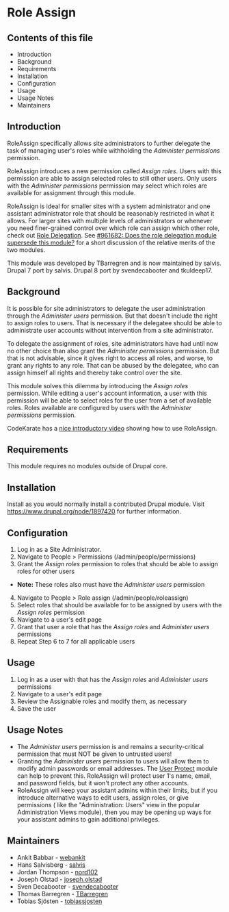 # Role Assign

## Contents of this file

- Introduction
- Background
- Requirements
- Installation
- Configuration
- Usage
- Usage Notes
- Maintainers

## Introduction

RoleAssign specifically allows site administrators to further delegate the task
of managing user's roles while withholding the _Administer permissions_
permission.

RoleAssign introduces a new permission called _Assign roles_. Users with this
permission are able to assign selected roles to still other users. Only users
with the _Administer permissions_ permission may select which roles are
available for assignment through this module.

RoleAssign is ideal for smaller sites with a system administrator and one
assistant administrator role that should be reasonably restricted in what it
allows. For larger sites with multiple levels of administrators or whenever you
need finer-grained control over which role can assign which other role, check
out [Role Delegation](https://www.drupal.org/project/role_delegation).
See [#961682: Does the role delegation module supersede this module?](https://www.drupal.org/project/roleassign/issues/961682)
for a short discussion of the relative merits of the two modules.

This module was developed by TBarregren and is now maintained by salvis.
Drupal 7 port by salvis.
Drupal 8 port by svendecabooter and tkuldeep17.

## Background

It is possible for site administrators to delegate the user administration
through the _Administer users_ permission. But that doesn't include the right to
assign roles to users. That is necessary if the delegatee should be able to
administrate user accounts without intervention from a site administrator.

To delegate the assignment of roles, site administrators have had until now no
other choice than also grant the _Administer permissions_ permission. But that
is not advisable, since it gives right to access all roles, and worse, to grant
any rights to any role. That can be abused by the delegatee, who can assign
himself all rights and thereby take control over the site.

This module solves this dilemma by introducing the _Assign roles_ permission.
While editing a user's account information, a user with this permission will be
able to select roles for the user from a set of available roles. Roles available
are configured by users with the _Administer permissions_ permission.

CodeKarate has
a [nice introductory video](https://www.youtube.com/watch?v=U_DnhKbcpVc) showing
how to use RoleAssign.

## Requirements

This module requires no modules outside of Drupal core.

## Installation

Install as you would normally install a contributed Drupal module.
Visit https://www.drupal.org/node/1897420 for further information.

## Configuration

1. Log in as a Site Administrator.
2. Navigate to People > Permissions (/admin/people/permissions)
3. Grant the _Assign roles_ permission to roles that should be able to assign
   roles for other users
  - **Note:** These roles also must have the _Administer users_ permission
4. Navigate to People > Role assign (/admin/people/roleassign)
5. Select roles that should be available for to be assigned by users with the
   _Assign roles_ permission
6. Navigate to a user's edit page
7. Grant that user a role that has the _Assign roles_ and _Administer users_
   permissions
8. Repeat Step 6 to 7 for all applicable users

## Usage

1. Log in as a user with that has the _Assign roles_ and _Administer users_
   permissions
2. Navigate to a user's edit page
3. Review the Assignable roles and modify them, as necessary
4. Save the user

## Usage Notes

- The _Administer users_ permission is and remains a security-critical
  permission that must NOT be given to untrusted users!
- Granting the _Administer users_ permission to users will allow them to modify
  admin passwords or email addresses.
  The [User Protect](https://www.drupal.org/project/userprotect) module can help
  to prevent this. RoleAssign will protect user 1's name, email, and password
  fields, but it won't protect any other accounts.
- RoleAssign will keep your assistant admins within their limits, but if you
  introduce alternative ways to edit users, assign roles, or give permissions (
  like the "Administration: Users" view in the popular Administration Views
  module), then you may be opening up ways for your assistant admins to gain
  additional privileges.

## Maintainers

- Ankit Babbar - [webankit](https://www.drupal.org/u/webankit)
- Hans Salvisberg - [salvis](https://www.drupal.org/u/salvis)
- Jordan Thompson - [nord102](https://www.drupal.org/u/nord102)
- Joseph Olstad - [joseph.olstad](hhttps://www.drupal.org/u/josepholstad)
- Sven Decabooter - [svendecabooter](https://www.drupal.org/u/svendecabooter)
- Thomas Barregren - [TBarregren](https://www.drupal.org/u/tbarregren)
- Tobias Sjösten - [tobiassjosten](https://www.drupal.org/u/tobiassjosten)
